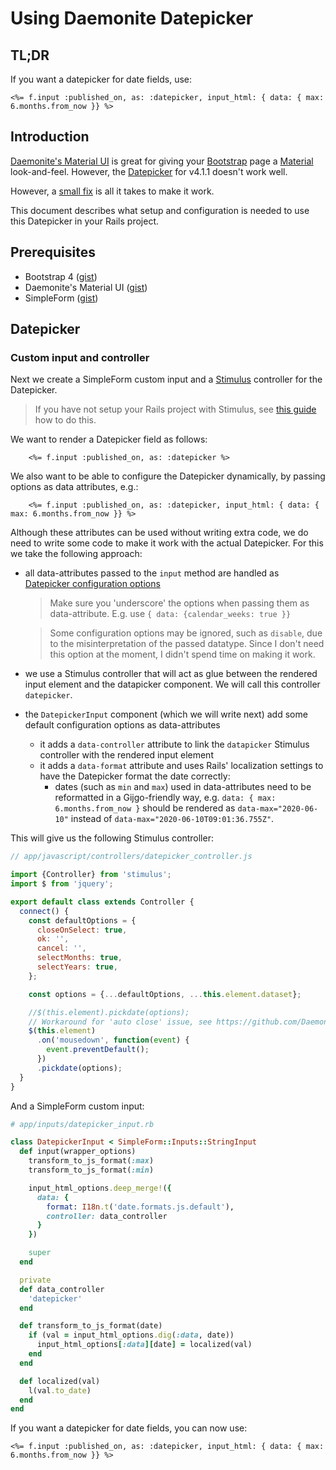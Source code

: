# Using Daemonite Datepicker

## TL;DR

If you want a datepicker for date fields, use:

    <%= f.input :published_on, as: :datepicker, input_html: { data: { max: 6.months.from_now }} %>

## Introduction

[Daemonite's Material UI](https://daemonite.github.io/material/docs/4.1/material/pickers/#date-pickers) is great for giving your [Bootstrap](https://getbootstrap.com/) page a [Material](https://material.io/) look-and-feel. However, the [Datepicker](https://daemonite.github.io/material/docs/4.1/material/pickers/#date-pickers) for v4.1.1 doesn't work well.

However, a [small fix](https://github.com/Daemonite/material/issues/232#issuecomment-558872110) is all it takes to make it work.

This document describes what setup and configuration is needed to use this Datepicker in your Rails project.

## Prerequisites

* Bootstrap 4 ([gist](https://gist.github.com/bazzel/2c64e2e5804077f9a61938a93ed54823))
* Daemonite's Material UI ([gist](https://gist.github.com/bazzel/0226bf815c9018388ae2e7e3bc438c57))
* SimpleForm ([gist](https://gist.github.com/bazzel/a03bfc72dbd8966b0bedb74e164ddce0))

## Datepicker

### Custom input and controller

Next we create a SimpleForm custom input and a [Stimulus](https://stimulusjs.org/) controller for the Datepicker.

> If you have not setup your Rails project with Stimulus, see [this guide](https://github.com/rails/webpacker#stimulus) how to do this.

We want to render a Datepicker field as follows:
  
        <%= f.input :published_on, as: :datepicker %>

We also want to be able to configure the Datepicker dynamically, by passing options as data attributes, e.g.:
        
        <%= f.input :published_on, as: :datepicker, input_html: { data: { max: 6.months.from_now }} %>
        
Although these attributes can be used without writing extra code, we do need to write some code to make it work with the actual Datepicker. For this we take the following approach:
  
* all data-attributes passed to the `input` method are handled as [Datepicker configuration options](https://daemonite.github.io/material/docs/4.1/material/pickers/#options)

  > Make sure you 'underscore' the options when passing them as data-attribute. E.g. use `{ data: {calendar_weeks: true }}`

  > Some configuration options may be ignored, such as `disable`, due to the misinterpretation of the passed datatype. Since I don't need this option at the moment, I didn't spend time on making it work. 

* we use a Stimulus controller that will act as glue between the rendered input element and the datapicker component. We will call this controller `datepicker`.
* the `DatepickerInput` component (which we will write next) add some default configuration options as data-attributes
   * it adds a `data-controller` attribute to link the `datapicker` Stimulus controller with the rendered input element
   * it adds a `data-format` attribute and uses Rails' localization settings to have the Datepicker format the date correctly:
     * dates (such as `min` and `max`) used in data-attributes need to be reformatted in a Gijgo-friendly way, e.g. `data: { max: 6.months.from_now }` should be rendered as `data-max="2020-06-10"` instead of `data-max="2020-06-10T09:01:36.755Z"`.

This will give us the following Stimulus controller:
  
```javascript
// app/javascript/controllers/datepicker_controller.js

import {Controller} from 'stimulus';
import $ from 'jquery';

export default class extends Controller {
  connect() {
    const defaultOptions = {
      closeOnSelect: true,
      ok: '',
      cancel: '',
      selectMonths: true,
      selectYears: true,
    };

    const options = {...defaultOptions, ...this.element.dataset};

    //$(this.element).pickdate(options);
    // Workaround for 'auto close' issue, see https://github.com/Daemonite/material/issues/232
    $(this.element)
      .on('mousedown', function(event) {
        event.preventDefault();
      })
      .pickdate(options);
  }
}
```
  
And a SimpleForm custom input:  

```ruby
# app/inputs/datepicker_input.rb

class DatepickerInput < SimpleForm::Inputs::StringInput
  def input(wrapper_options)
    transform_to_js_format(:max)
    transform_to_js_format(:min)

    input_html_options.deep_merge!({
      data: {
        format: I18n.t('date.formats.js.default'),
        controller: data_controller
      }
    })

    super
  end

  private
  def data_controller
    'datepicker'
  end

  def transform_to_js_format(date)
    if (val = input_html_options.dig(:data, date))
      input_html_options[:data][date] = localized(val)
    end
  end

  def localized(val)
    l(val.to_date)
  end
end
```

If you want a datepicker for date fields, you can now use:

    <%= f.input :published_on, as: :datepicker, input_html: { data: { max: 6.months.from_now }} %>
